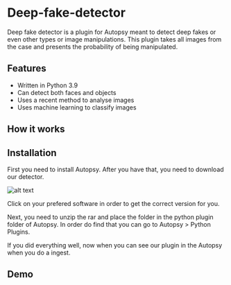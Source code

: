 # Deep-fake-detector

Deep fake detector is a plugin for Autopsy meant to detect deep fakes or even other types or image manipulations.
This plugin takes all images from the case and presents the probability of being manipulated.

## Features

- Written in Python 3.9 
- Can detect both faces and objects
- Uses a recent method to analyse images
- Uses machine learning to classify images

## How it works

## Installation

First you need to install Autopsy. After you have that, you need to download our detector. 

![alt text](https://github.com/saraferreirascf/Deep-fake-detector/blob/main/autopsy.jpeg "Click to dowload")

Click on your prefered software in order to get the correct version for you.

Next, you need to unzip the rar and place the folder in the python plugin folder of Autopsy. In order do find that you can go to Autopsy > Python Plugins.

If you did everything well, now when you can see our plugin in the Autopsy when you do a ingest.

## Demo


